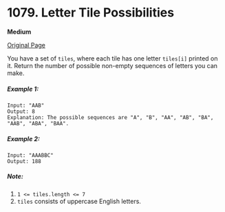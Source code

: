 # 1079. Letter Tile Possibilities

**Medium**

[Original Page](https://leetcode.com/problems/letter-tile-possibilities/)

You have a set of `tiles`, where each tile has one letter `tiles[i]` printed on it.  Return the number of possible non-empty sequences of letters you can make.

##### Example 1:
```
Input: "AAB"
Output: 8
Explanation: The possible sequences are "A", "B", "AA", "AB", "BA", "AAB", "ABA", "BAA".
```

##### Example 2: 
```
Input: "AAABBC"
Output: 188
```

##### Note:
1. `1 <= tiles.length <= 7`
2. `tiles` consists of uppercase English letters.
